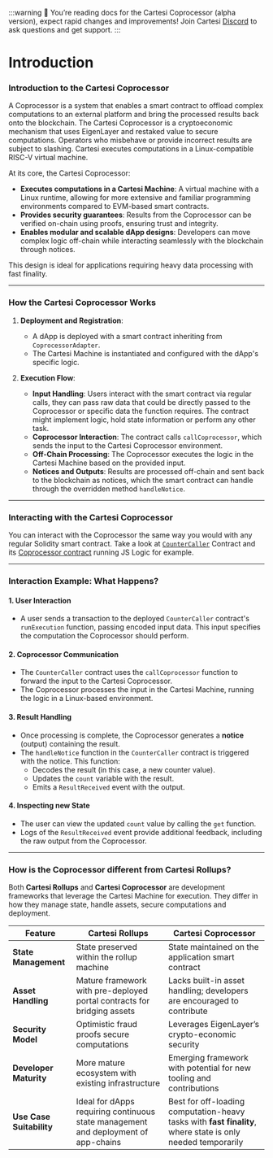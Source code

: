 :::warning
    🚧 You’re reading docs for the Cartesi Coprocessor (alpha version), expect rapid changes and improvements! Join Cartesi [Discord](https://discord.gg/cWGbyFkQ2W) to ask questions and get support.
:::

# Introduction

### Introduction to the Cartesi Coprocessor

A Coprocessor is a system that enables a smart contract to offload complex computations to an external platform and bring the processed results back onto the blockchain. The Cartesi Coprocessor is a cryptoeconomic mechanism that uses EigenLayer and restaked value to secure computations. Operators who misbehave or provide incorrect results are subject to slashing. Cartesi executes computations in a Linux-compatible RISC-V virtual machine.

At its core, the Cartesi Coprocessor:

- **Executes computations in a Cartesi Machine**: A virtual machine with a Linux runtime, allowing for more extensive and familiar programming environments compared to EVM-based smart contracts.
- **Provides security guarantees**: Results from the Coprocessor can be verified on-chain using proofs, ensuring trust and integrity.
- **Enables modular and scalable dApp designs**: Developers can move complex logic off-chain while interacting seamlessly with the blockchain through notices.

This design is ideal for applications requiring heavy data processing with fast finality.

---

### How the Cartesi Coprocessor Works

1. **Deployment and Registration**:

   - A dApp is deployed with a smart contract inheriting from `CoprocessorAdapter`.
   - The Cartesi Machine is instantiated and configured with the dApp's specific logic.

2. **Execution Flow**:
   - **Input Handling**: Users interact with the smart contract via regular calls, they can pass raw data that could be directly passed to the Coprocessor or specific data the function requires. The contract might implement logic, hold state information or perform any other task.
   - **Coprocessor Interaction**: The contract calls `callCoprocessor`, which sends the input to the Cartesi Coprocessor environment.
   - **Off-Chain Processing**: The Coprocessor executes the logic in the Cartesi Machine based on the provided input.
   - **Notices and Outputs**: Results are processed off-chain and sent back to the blockchain as notices, which the smart contract can handle through the overridden method `handleNotice`.

---

### Interacting with the Cartesi Coprocessor

You can interact with the Coprocessor the same way you would with any regular Solidity smart contract. Take a look at [`CounterCaller`](https://github.com/Mugen-Builders/cartesi-coprocessor-template/blob/main/contracts/src/CounterCaller.sol) Contract and its [Coprocessor contract](https://github.com/Mugen-Builders/cartesi-coprocessor-template/blob/main/backend-cartesi-counter-js/src/index.js) running JS Logic for example.

---

### Interaction Example: What Happens?

#### 1. **User Interaction**

- A user sends a transaction to the deployed `CounterCaller` contract's `runExecution` function, passing encoded input data. This input specifies the computation the Coprocessor should perform.

#### 2. **Coprocessor Communication**

- The `CounterCaller` contract uses the `callCoprocessor` function to forward the input to the Cartesi Coprocessor.
- The Coprocessor processes the input in the Cartesi Machine, running the logic in a Linux-based environment.

#### 3. **Result Handling**

- Once processing is complete, the Coprocessor generates a **notice** (output) containing the result.
- The `handleNotice` function in the `CounterCaller` contract is triggered with the notice. This function:
  - Decodes the result (in this case, a new counter value).
  - Updates the `count` variable with the result.
  - Emits a `ResultReceived` event with the output.

#### 4. **Inspecting new State**

- The user can view the updated `count` value by calling the `get` function.
- Logs of the `ResultReceived` event provide additional feedback, including the raw output from the Coprocessor.

---
### How is the Coprocessor different from Cartesi Rollups?

Both **Cartesi Rollups** and **Cartesi Coprocessor** are development frameworks that leverage the Cartesi Machine for execution. They differ in how they manage state, handle assets, secure computations and deployment.

| Feature                  | Cartesi Rollups | Cartesi Coprocessor |
|--------------------------|----------------|---------------------|
| **State Management**     | State preserved within the rollup machine | State maintained on the application smart contract |
| **Asset Handling**       | Mature framework with pre-deployed portal contracts for bridging assets | Lacks built-in asset handling; developers are encouraged to contribute |
| **Security Model**       | Optimistic fraud proofs secure computations |  Leverages EigenLayer’s crypto-economic security |
| **Developer Maturity**   | More mature ecosystem with existing infrastructure | Emerging framework with potential for new tooling and contributions |
| **Use Case Suitability** | Ideal for dApps requiring continuous state management and deployment of app-chains | Best for off-loading computation-heavy tasks with **fast finality**, where state is only needed temporarily |


